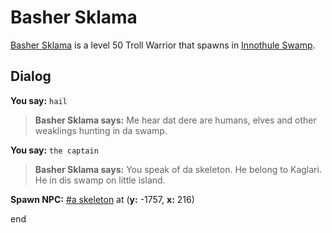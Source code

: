 # Basher Sklama



[Basher Sklama](/npc/46002) is a level 50 Troll Warrior that spawns in [Innothule Swamp](/zone/46).



## Dialog

**You say:** `hail`



>**Basher Sklama says:** Me hear dat dere are humans, elves and other weaklings hunting in da swamp.

**You say:** `the captain`



>**Basher Sklama says:** You speak of da skeleton.  He belong to Kaglari.  He in dis swamp on little island.


**Spawn NPC:**  [\#a skeleton](/npc/52125) at (**y:** -1757, **x:** 216)

end



